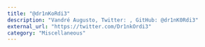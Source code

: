 ```yaml
---
title: "@dr1nKoRdi3"
description: "Vandré Augusto, Twitter: , GitHub: @dr1nK0Rdi3"
external_url: "https://twitter.com/Dr1nkOrdi3"
category: "Miscellaneous"
---
```

